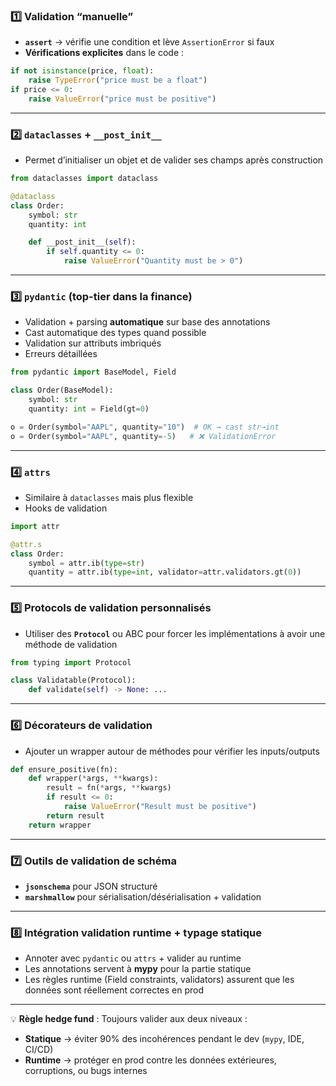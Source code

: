 ### **1️⃣ Validation “manuelle”**

- **`assert`** → vérifie une condition et lève `AssertionError` si faux
- **Vérifications explicites** dans le code :
``` python
if not isinstance(price, float):
    raise TypeError("price must be a float")
if price <= 0:
    raise ValueError("price must be positive")
```

---
### **2️⃣ `dataclasses` + `__post_init__`**

- Permet d’initialiser un objet et de valider ses champs après construction
``` python
from dataclasses import dataclass

@dataclass
class Order:
    symbol: str
    quantity: int

    def __post_init__(self):
        if self.quantity <= 0:
            raise ValueError("Quantity must be > 0")
```

---
### **3️⃣ `pydantic` (top-tier dans la finance)**

- Validation + parsing **automatique** sur base des annotations
- Cast automatique des types quand possible
- Validation sur attributs imbriqués
- Erreurs détaillées
``` python
from pydantic import BaseModel, Field

class Order(BaseModel):
    symbol: str
    quantity: int = Field(gt=0)

o = Order(symbol="AAPL", quantity="10")  # OK → cast str→int
o = Order(symbol="AAPL", quantity=-5)   # ❌ ValidationError
```

---
### **4️⃣ `attrs`**

- Similaire à `dataclasses` mais plus flexible
- Hooks de validation
``` python
import attr

@attr.s
class Order:
    symbol = attr.ib(type=str)
    quantity = attr.ib(type=int, validator=attr.validators.gt(0))
```

---
### **5️⃣ Protocols de validation personnalisés**

- Utiliser des **`Protocol`** ou ABC pour forcer les implémentations à avoir une méthode de validation
``` python
from typing import Protocol

class Validatable(Protocol):
    def validate(self) -> None: ...
```

---
### **6️⃣ Décorateurs de validation**

- Ajouter un wrapper autour de méthodes pour vérifier les inputs/outputs
``` python
def ensure_positive(fn):
    def wrapper(*args, **kwargs):
        result = fn(*args, **kwargs)
        if result <= 0:
            raise ValueError("Result must be positive")
        return result
    return wrapper
```

---
### **7️⃣ Outils de validation de schéma**

- **`jsonschema`** pour JSON structuré
- **`marshmallow`** pour sérialisation/désérialisation + validation

---

### **8️⃣ Intégration validation runtime + typage statique**

- Annoter avec `pydantic` ou `attrs` + valider au runtime
- Les annotations servent à **mypy** pour la partie statique
- Les règles runtime (Field constraints, validators) assurent que les données sont réellement correctes en prod

---

💡 **Règle hedge fund** : 
Toujours valider aux deux niveaux :
- **Statique** → éviter 90% des incohérences pendant le dev (`mypy`, IDE, CI/CD)
- **Runtime** → protéger en prod contre les données extérieures, corruptions, ou bugs internes